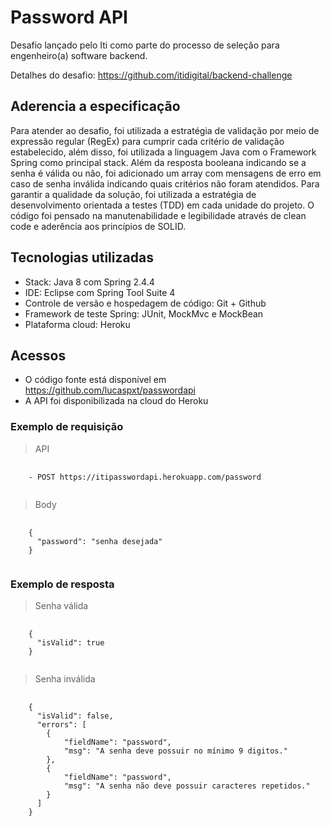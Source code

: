 # Password API
Desafio lançado pelo Iti como parte do processo de seleção para engenheiro(a) software backend.

Detalhes do desafio: https://github.com/itidigital/backend-challenge

## Aderencia a especificação
Para atender ao desafio, foi utilizada a estratégia de validação por meio de expressão regular (RegEx) para cumprir cada critério de validação estabelecido, além disso, foi utilizada a linguagem Java com o Framework Spring como principal stack.
Além da resposta booleana indicando se a senha é válida ou não, foi adicionado um array com mensagens de erro em caso de senha inválida indicando quais critérios não foram atendidos.
Para garantir a qualidade da solução, foi utilizada a estratégia de desenvolvimento orientada a testes (TDD) em cada unidade do projeto. O código foi pensado na manutenabilidade e legibilidade através de clean code e aderência aos princípios de SOLID.

## Tecnologias utilizadas
* Stack: Java 8 com Spring 2.4.4
* IDE: Eclipse com Spring Tool Suite 4
* Controle de versão e hospedagem de código: Git + Github
* Framework de teste Spring: JUnit, MockMvc e MockBean
* Plataforma cloud: Heroku

## Acessos
* O código fonte está disponível em https://github.com/lucaspxt/passwordapi
* A API foi disponibilizada na cloud do Heroku

### Exemplo de requisição

<blockquote>API</blockquote>
<pre>
  <code>
    - POST https://itipasswordapi.herokuapp.com/password
  </code>
</pre>

<blockquote>Body</blockquote>
<pre>
  <code>
    {
      "password": "senha desejada"
    }
  </code>
</pre>

### Exemplo de resposta

<blockquote>Senha válida</blockquote>
<pre>
  <code>
    {
      "isValid": true
    }
  </code>
</pre>

<blockquote>Senha inválida</blockquote>
<pre>
  <code>
    {
      "isValid": false,
      "errors": [
        {
            "fieldName": "password",
            "msg": "A senha deve possuir no mínimo 9 digitos."
        },
        {
            "fieldName": "password",
            "msg": "A senha não deve possuir caracteres repetidos."
        }
      ]
    }
  </code>
</pre>

